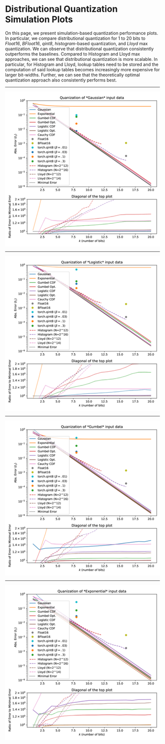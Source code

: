 # Distributional Quantization Simulation Plots

On this page, we present simulation-based quantization performance plots.
In particular, we compare distributional quantization for 1 to 20 bits to *Float16*, *BFloat16*, *qint8*, *histogram*-based quantization, and *Lloyd* max quantization.
We can observe that distributional quantization consistently outperforms the baselines.
Compared to Histogram and Lloyd max approaches, we can see that distributional quantization is more scalable.
In particular, for Histogram and Lloyd, lookup tables need to be stored and the computation of said lookup tables becomes increasingly more expensive for larger bit-widths.
Further, we can see that the theoretically optimal quantization approach also consistently performs best.

---

![](images/plot_gaussian.png)

---

![](images/plot_logistic.png)

---

![](images/plot_gumbel.png)

---

![](images/plot_exponential.png)

